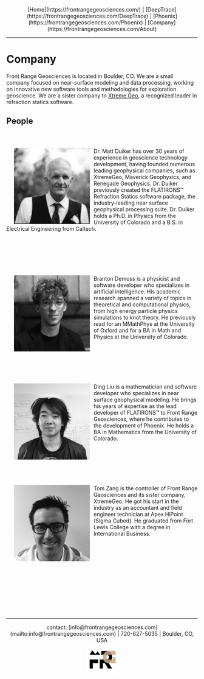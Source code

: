 <center> [Home](https://frontrangegeosciences.com/) | [DeepTrace](https://frontrangegeosciences.com/DeepTrace) | [Phoenix](https://frontrangegeosciences.com/Phoenix) | [Company](https://frontrangegeosciences.com/About)</center>

---

# Company
Front Range Geosciences is located in Boulder, CO. We are a small company focused on near-surface modeling and data processing, working on innovative new software tools and methodologies for exploration geoscience. We are a sister company to [Xtreme Geo](https://xtgeo.com/), a recognized leader in refraction statics software.

## People


<div style="padding-top: 40px; padding-bottom: 60px;">
<img src="matt.JPG" align="left" style= "padding-left: 20px;padding-right: 10px;width: 200px;" /img>
Dr. Matt Duiker has over 30 years of experience in geoscience technology development, having founded numerous leading geophysical companies, such as XtremeGeo, Maverick Geophysics, and Renegade Geophysics. Dr. Duiker previously created the FLATIRONS™ Refraction Statics software package, the industry-leading near surface geophysical processing suite. Dr. Duiker holds a Ph.D. in Physics from the University of Colorado and a B.S. in Electrical Engineering from Caltech.
</div>

<p></p>

<div style="padding-top: 40px; padding-bottom: 60px;">
<img src="branton.jpg" align="left" style= "padding-left: 20px;padding-right: 10px;width: 200px;" /img>
Branton Demoss is a physicist and software developer who specializes in artificial intelligence. His academic research spanned a variety of topics in theoretical and computational physics, from high energy particle physics simulations to knot theory. He previously read for an MMathPhys at the University of Oxford and for a BA in Math and Physics at the University of Colorado.
</div>

<p></p>

<div style="padding-top: 40px; padding-bottom: 60px;">
<img src="ding.jpg" align="left" style= "padding-left: 20px;padding-right: 10px;width: 200px;" /img>
Ding Liu is a mathematician and software developer who specializes in near surface geophysical modeling. He brings his years of expertise as the lead developer of FLATIRONS™ to Front Range Geosciences, where he contributes to the development of Phoenix. He holds a BA in Mathematics from the University of Colorado.
</div>

<p></p>

<div style="padding-top: 40px; padding-bottom: 200px;">
<img src="tom.jpg" align="left" style= "padding-left: 20px;padding-right: 10px;width: 200px;" /img>
Tom Zang is the controller of Front Range Geosciences and its sister company, XtremeGeo. He got his start in the industry as an accountant and field engineer technician at Apex HiPoint (Sigma Cubed). He graduated from Fort Lewis College with a degree in International Business.
</div>


---
<center> contact: [info@frontrangegeosciences.com](mailto:info@frontrangegeosciences.com) | 720-627-5035 | Boulder, CO, USA
<br/>
<img src="../FRGLogo.png" style="height: 80px;"/></center>
